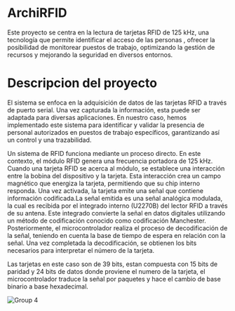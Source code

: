 # ArchiRFID

Este proyecto se centra en la lectura de tarjetas RFID de 125 kHz, una tecnología que permite identificar el acceso de las personas , ofrecer la posibilidad de monitorear puestos de trabajo, optimizando la gestión de recursos y mejorando la seguridad en diversos entornos. 

<h1>Descripcion del proyecto </h1>

El sistema se enfoca en la adquisición de datos de las tarjetas RFID a través de  puerto serial. Una vez capturada la información, esta puede ser adaptada para diversas aplicaciones. En nuestro caso, hemos implementado este sistema para identificar y validar la presencia de personal autorizados en puestos de trabajo específicos, garantizando así un control y una trazabilidad.

Un sistema de RFID  funciona mediante un proceso directo. En este contexto, el módulo RFID genera una frecuencia portadora de 125 kHz. Cuando una tarjeta RFID se acerca al módulo, se establece una interacción entre la bobina del dispositivo y la tarjeta. Esta interacción crea un campo magnético que energiza la tarjeta, permitiendo que su chip interno responda. Una vez activada, la tarjeta emite una señal que contiene información codificada.La señal emitida es una señal analógica modulada, la cual es recibida por el integrado interno (U2270B) del lector RFID a través de su antena. Este integrado convierte la señal en datos digitales utilizando un método de codificación conocido como codificación Manchester. Posteriormente, el microcontrolador realiza el proceso de decodificación de la señal, teniendo en cuenta la base de tiempo de espera en relación con la señal. Una vez completada la decodificación, se obtienen los bits necesarios para interpretar el número de la tarjeta.

Las tarjetas en este caso son de 39 bits, estan compuesta con 15 bits de paridad y 24 bits de datos donde proviene el numero de la tarjeta, el microcontrolador traduce la señal por paquetes y hace el cambio de base binario a base hexadecimal.

![Group 4](https://github.com/user-attachments/assets/04e1c3cc-3a03-4207-9d2f-2c8c5ad525b5)
